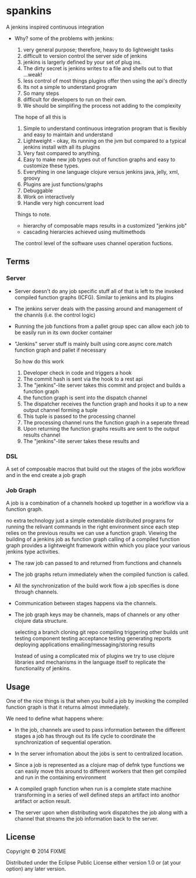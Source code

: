 # spankins

A jenkins inspired continuous integration


* Why?
  some of the problems with jenkins:

  1. very general purpose; therefore, heavy to do lightweight tasks
  2. difficult to version control the server side of jenkins
  3. jenkins is largerly defined by your set of plug ins.
  4. The dirty secret is jenkins writes to a file and shells out to that ...weak!
  5. less control of most things plugins offer then using the api's directly
  6. Its not a simple to understand program
  7. So many steps
  8. difficult for developers to run on their own.
  9. We should be simplifing the process not adding to the complexity

  The hope of all this is
  1. Simple to understand continuous integration program that is flexibly and easy to maintain and understand
  2. Lightweight -  okay,  its running on the jvm but compared to a typical jenkins install with all its plugins
  3. Very fast compared to anything.
  4. Easy to make new job types out of function graphs and easy to customize these types.
  5. Everything in one language clojure versus jenkins java, jelly, xml, groovy
  6. Plugins are just functions/graphs
  7. Debuggable
  8. Work on interactively
  9. Handle very high concurrent load


  Things to note.


  * hierarchy of composable maps results in a customized "jenkins job"
  * cascading hierarcies achieved using multimethods




  The control level of the software uses channel operation fuctions.
  
## Terms  

### Server
* Server doesn't do any job specific stuff all of that is left to the invoked compiled function graphs (ICFG).  Similar to jenkins and its plugins
* The jenkins server deals with the passing around and management of the channls (i.e. the control logic)
* Running the job functions from a pallet group spec can allow each job to be easily run in its own docker container
* "Jenkins" server stuff is mainly built using core.async core.match  function graph and pallet if necessary

  So how do this work
  1. Developer check in code and triggers a hook
  2. The commit hash is sent via the hook to a rest api
  3. The "jenkins"-lite server takes this commit and project and builds a function graph
  4. the function graph is sent into the dispatch channel
  5. The dispatcher receives the function graph and hooks it up to a new output channel forming a tuple
  6. This tuple is passed to the processing channel
  7. The processing channel runs the function graph in a seperate thread
  8. Upon returning the function graphs results are sent to the output results channel
  9. The "jenkins"-lite server takes these results and

### DSL

A set of composable macros that build out the stages of the jobs workflow and in the end create a job graph


### Job Graph 
A job is a combination of a channels hooked up together in a workflow via a function graph.

no extra technology just a simple extendable distributed programs for running the relivant commands in the right environment
  since each step relies on the previous results we can use a function graph.  Viewing the building of a jenkins job as function graph calling of a compiled function graph provides a lightweight framework within which you place your various jenkins type activities.


* The raw job can passed to and returned from functions and channels
* The job graphs return immediately when the compiled function is called.  
* All the synchronization of the build work flow a job specifies is done through channels.
* Communication  between stages happens via the channels.
* The job graph keys may be channels, maps of channels or any other clojure data structure.

  selecting a branch
  cloning git repo
  compiling
  triggering other builds
  unit testing
  component testing
  acceptance testing
  generating reports
  deploying applications
  emailing/messaging/storing results

  Instead of using a complicated mix of plugins we try to use  clojure libraries and mechanisms in the language itself to replicate the functionality of jenkins.



## Usage

One of the nice things is that when you build a job by invoking the compiled function graph is that it returns almost immediately.

We need to define what happens where:

* In the job, channels are used to pass information between the different stages a job has through out its life cycle to coordinate the synchronization of sequential operation.

*  In the server infromation about the jobs is sent to centralized location.

*  Since a job is represented as a clojure map of defnk type functions  we can easily move this around to different workers
   that then get compiled and run in the containing environment

* A compiled graph function when run is a complete state machine transforming in a series of well defined steps an artifact into anothor artifact or action result.

* The server upon when distributing work dispatches the job along with a channel that streams the job information back to the server.

## License

Copyright © 2014 FIXME

Distributed under the Eclipse Public License either version 1.0 or (at
your option) any later version.
